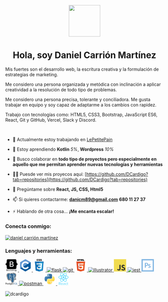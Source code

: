 <p align="center">
  <img src="https://media1.giphy.com/media/gM5qFksULw54NMWyry/giphy.gif?cid=ecf05e476bjc37xzejh9k15859d0rep2qu2so0ltq1jc3si3&ep=v1_stickers_search&rid=giphy.gif&ct=s" width="100" height="100">
</p>

<h1 align="center">Hola,  soy Daniel Carrión Martínez </h1>



<p> Mis fuertes son el desarrollo web, la escritura creativa y la formulación de estrategias de marketing.

Me considero una persona organizada y metódica con inclinación a aplicar creatividad a la resolución de todo tipo de problemas. 

Me considero una persona precisa, tolerante y conciliadora. Me gusta trabajar en equipo y soy capaz de adaptarme a los cambios con rapidez.

Trabajo con tecnologías como:  HTML5, CSS3, Bootstrap, JavaScript ES6, React, Git y GitHub,  Vercel, Slack y Discord.</p>

<br/>

- 🔭 Actualmente estoy trabajando en [LePetitePain](https://github.com/DCardigo/LePetitePain2)

- 🌱 Estoy aprendiendo **Kotlin** *5%*, **Wordpress** *10%* 

- 👯 Busco colaborar en **todo tipo de proyectos pero especialmente en aquello que me permitan aprender nuevas tecnologías y herramientas**

- 👨‍💻 Puesde ver mis proyecos aquí: [https://github.com/DCardigo?tab=repositories](https://github.com/DCardigo?tab=repositories)

- 💬 Pregúntame sobre **React, JS, CSS, Html5**

- 📫 Si quieres contactarme: **danicm89@gmail.com** **680 11 27 37**

- ⚡ Hablando de otra cosa... **¡Me encanta escalar!**

<h3 align="left">Conecta conmigo:</h3>
<p align="left">
<a href="https://www.linkedin.com/in/daniel-carrion-martinez/" target="blank"><img align="center" src="https://raw.githubusercontent.com/rahuldkjain/github-profile-readme-generator/master/src/images/icons/Social/linked-in-alt.svg" alt="daniel carrión martínez" height="30" width="40" /></a>
</p>

<h3 align="left">Lenguajes y herramientas:</h3>
<p align="left"> <a href="https://getbootstrap.com" target="_blank" rel="noreferrer"> <img src="https://raw.githubusercontent.com/devicons/devicon/master/icons/bootstrap/bootstrap-plain-wordmark.svg" alt="bootstrap" width="40" height="40"/> </a> <a href="https://www.cprogramming.com/" target="_blank" rel="noreferrer"> <img src="https://raw.githubusercontent.com/devicons/devicon/master/icons/c/c-original.svg" alt="c" width="40" height="40"/> </a> <a href="https://www.w3schools.com/css/" target="_blank" rel="noreferrer"> <img src="https://raw.githubusercontent.com/devicons/devicon/master/icons/css3/css3-original-wordmark.svg" alt="css3" width="40" height="40"/> </a> <a href="https://flask.palletsprojects.com/" target="_blank" rel="noreferrer"> <img src="https://www.vectorlogo.zone/logos/pocoo_flask/pocoo_flask-icon.svg" alt="flask" width="40" height="40"/> </a> <a href="https://git-scm.com/" target="_blank" rel="noreferrer"> <img src="https://www.vectorlogo.zone/logos/git-scm/git-scm-icon.svg" alt="git" width="40" height="40"/> </a> <a href="https://www.w3.org/html/" target="_blank" rel="noreferrer"> <img src="https://raw.githubusercontent.com/devicons/devicon/master/icons/html5/html5-original-wordmark.svg" alt="html5" width="40" height="40"/> </a> <a href="https://www.adobe.com/in/products/illustrator.html" target="_blank" rel="noreferrer"> <img src="https://www.vectorlogo.zone/logos/adobe_illustrator/adobe_illustrator-icon.svg" alt="illustrator" width="40" height="40"/> </a> <a href="https://developer.mozilla.org/en-US/docs/Web/JavaScript" target="_blank" rel="noreferrer"> <img src="https://raw.githubusercontent.com/devicons/devicon/master/icons/javascript/javascript-original.svg" alt="javascript" width="40" height="40"/> </a> <a href="https://jestjs.io" target="_blank" rel="noreferrer"> <img src="https://www.vectorlogo.zone/logos/jestjsio/jestjsio-icon.svg" alt="jest" width="40" height="40"/> </a> <a href="https://www.photoshop.com/en" target="_blank" rel="noreferrer"> <img src="https://raw.githubusercontent.com/devicons/devicon/master/icons/photoshop/photoshop-line.svg" alt="photoshop" width="40" height="40"/> </a> <a href="https://www.postgresql.org" target="_blank" rel="noreferrer"> <img src="https://raw.githubusercontent.com/devicons/devicon/master/icons/postgresql/postgresql-original-wordmark.svg" alt="postgresql" width="40" height="40"/> </a> <a href="https://postman.com" target="_blank" rel="noreferrer"> <img src="https://www.vectorlogo.zone/logos/getpostman/getpostman-icon.svg" alt="postman" width="40" height="40"/> </a> <a href="https://www.python.org" target="_blank" rel="noreferrer"> <img src="https://raw.githubusercontent.com/devicons/devicon/master/icons/python/python-original.svg" alt="python" width="40" height="40"/> </a> <a href="https://reactjs.org/" target="_blank" rel="noreferrer"> <img src="https://raw.githubusercontent.com/devicons/devicon/master/icons/react/react-original-wordmark.svg" alt="react" width="40" height="40"/> </a> </p>

<p><img align="center" src="https://github-readme-stats.vercel.app/api/top-langs?username=dcardigo&show_icons=true&locale=en&layout=compact" alt="dcardigo" /></p>

